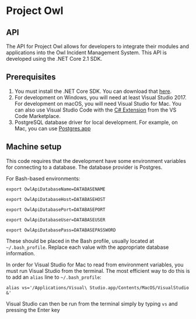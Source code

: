# Project Owl
## API
The API for Project Owl allows for developers to integrate their modules and applications into the Owl Incident Management System. This API is developed using the .NET Core 2.1 SDK.

## Prerequisites
1. You must install the .NET Core SDK. You can download that [here](https://dotnet.microsoft.com/download).
2. For development on Windows, you will need at least Visual Studio 2017. For development on macOS, you will need Visual Studio for Mac. You can also use Visual Studio Code with the [C# Extension](https://marketplace.visualstudio.com/items?itemName=ms-vscode.csharp) from the VS Code Marketplace.
3. PostgreSQL database driver for local development. For example, on Mac, you can use [Postgres.app](https://postgresapp.com/)

## Machine setup
This code requires that the development have some environment variables for connecting to a database. The database provider is Postgres.

For Bash-based environments:

`export OwlApiDatabaseName=DATABASENAME`

`export OwlApiDatabaseHost=DATABASEHOST`

`export OwlApiDatabasePort=DATABASEPORT`

`export OwlApiDatabaseUser=DATABASEUSER`

`export OwlApiDatabasePass=DATABASEPASSWORD`

These should be placed in the Bash profile, usually located at `~/.bash_profile`. Replace each value with the appropriate database information.

In order for Visual Studio for Mac to read from environment variables, you must run Visual Studio from the terminal. The most efficient way to do this is to add an `alias` line to `~/.bash_profile`:

`alias vs='/Applications/Visual\ Studio.app/Contents/MacOS/VisualStudio &'`

Visual Studio can then be run from the terminal simply by typing `vs` and pressing the Enter key
